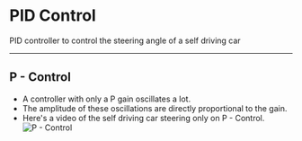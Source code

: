 # PID Control
PID controller to control the steering angle of a self driving car

---

## P - Control
 - A controller with only a P gain oscillates a lot.
 - The amplitude of these oscillations are directly proportional to the gain.
 - Here's a video of the self driving car steering only on P - Control.
![P - Control](p_control.gif)
